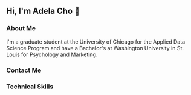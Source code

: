 ## Hi, I'm Adela Cho 👋

### About Me
I'm a graduate student at the University of Chicago for the Applied Data Science Program and have a Bachelor's at Washington University in St. Louis for Psychology and Marketing.

### Contact Me

### Technical Skills

<!--
**adelach0/adelach0** is a ✨ _special_ ✨ repository because its `README.md` (this file) appears on your GitHub profile.

Here are some ideas to get you started:

- 🔭 I’m currently working on ...
- 🌱 I’m currently learning ...
- 👯 I’m looking to collaborate on ...
- 🤔 I’m looking for help with ...
- 💬 Ask me about ...
- 📫 How to reach me: ...
- 😄 Pronouns: ...
- ⚡ Fun fact: ...
-->
